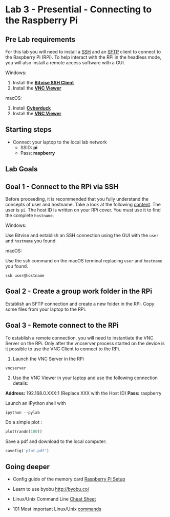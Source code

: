 # Lab 3 - Presential - Connecting to the Raspberry Pi

## Pre Lab requirements
For this lab you will need to install a [SSH](https://en.wikipedia.org/wiki/Secure_Shell_Protocol) and an [SFTP](https://en.wikipedia.org/wiki/SSH_File_Transfer_Protocol) client to connect to the Raspberry Pi (RPi). To help interact with the RPi in the headless mode, you will also install a remote access software with a GUI.

Windows:

1. Install the [**Bitvise SSH Client**](https://www.bitvise.com/ssh-client-download)
2. Install the [**VNC Viewer**](https://www.realvnc.com/pt/connect/download/viewer)

macOS:

1. Install [**Cyberduck**](https://cyberduck.io)
2. Install the [**VNC Viewer**](https://www.realvnc.com/pt/connect/download/viewer)

## Starting steps
* Connect your laptop to the local lab network
  * SSID: **pi**
  * Pass: **raspberry**

## Lab Goals

## Goal 1 - Connect to the RPi via SSH
Before proceeding, it is recommended that you fully understand the concepts of user and hostname. Take a look at the following [content](https://searchnetworking.techtarget.com/definition/host).
The user is `pi`. The host ID is written on your RPi cover. You must use it to find the complete `hostname`.

Windows:

Use Bitvise and establish an SSH connection using the GUI with the `user` and `hostname` you found.


macOS:

Use the ssh command on the macOS terminal replacing `user` and `hostname` you found.

`
ssh user@hostname
`

## Goal 2 - Create a group work folder in the RPi 
Establish an SFTP connection and create a new folder in the RPi. Copy some files from your laptop to the RPi.

## Goal 3 - Remote connect to the RPi

To establish a remote connection, you will need to instantiate the VNC Server on the RPi. Only after the vncserver process started on the device is it possible to use the VNC Client to connect to the RPi.

1. Launch the VNC Server in the RPi

`
vncserver
`

2. Use the VNC Viewer in your laptop and use the following connection details:

**Address:** 192.168.0.XXX:1 (Replace XXX with the Host ID)
**Pass:** raspberry

Launch an IPython shell with

`
ipython --pylab
`

Do a simple plot :

```python
plot(randn(100))
```


Save a pdf and download to the local computer:  

```python
savefig('plot.pdf')
```


## Going deeper
* Config guide of the memory card [Raspberry Pi Setup](oldlabs/lab5.1-setting-up-raspberry-pi.md)

* Learn to use byobu http://byobu.co/

* Linux/Unix Command Line [Cheat Sheet](https://sites.tufts.edu/cbi/files/2013/01/linux_cheat_sheet.pdf)

* 101 Most important Linux/Unix [commands](https://dev.to/awwsmm/101-bash-commands-and-tips-for-beginners-to-experts-30je)